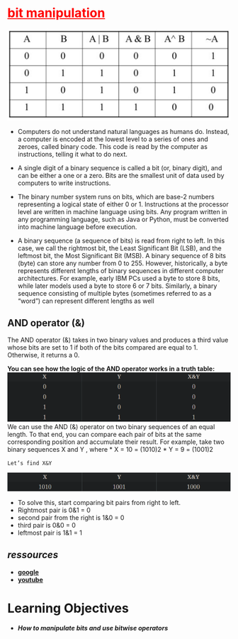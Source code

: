 # <span style="color:red"><ins>bit manipulation</ins></span>
![img.png](images/img.png)
 * Computers do not understand natural languages as humans do. Instead, a computer is encoded at the lowest level to a series of ones and zeroes, called binary code. This code is read by the computer as instructions, telling it what to do next.

 * A single digit of a binary sequence is called a bit (or, binary digit), and can be either a one or a zero. Bits are the smallest unit of data used by computers to write instructions.

 * The binary number system runs on bits, which are base-2 numbers representing a logical state of either 0 or 1. 
Instructions at the processor level are written in machine language using bits. Any program written in any programming language, 
such as Java or Python, must be converted into machine language before execution.
 * A binary sequence (a sequence of bits) is read from right to left. In this case, we call the rightmost bit, 
the Least Significant Bit (LSB), and the leftmost bit, the Most Significant Bit (MSB).
A binary sequence of 8 bits (byte) can store any number from 0 to 255. However, historically, 
a byte represents different lengths of binary sequences in different computer architectures. For example, 
early IBM PCs used a byte to store 8 bits, while later models used a byte to store 6 or 7 bits. 
Similarly, a binary sequence consisting of multiple bytes (sometimes referred to as a “word”) can represent different lengths as well
## AND operator (&)
The AND operator (&) takes in two binary values and produces a third value whose bits are set to 1 if both of the bits compared are equal to 1. Otherwise, it returns a 0.

 **You can see how the logic of the AND operator works in a truth table:**
 ![img_1.png](images/img_1.png)
 We can use the AND (&) operator on two binary sequences of an equal length. To that end, you can compare each pair of bits at the same corresponding position and accumulate their result.
 For example, take two binary sequences
 X and Y , where 
        * X = 10 = (1010)2
    * Y = 9 = (1001)2

    Let’s find X&Y
 ![img_2.png](images/img_2.png)
* To solve this, start comparing bit pairs from right to left.
 * Rightmost pair is 0&1 = 0
 * second pair from the right is 1&0 = 0
 * third pair is 0&0 = 0
 * leftmost pair is 1&1 = 1
## **_ressources_**
   * **[google](https://www.educative.io/blog/bit-manipulation-algorithms)**
   * **[youtube](https://www.youtube.com/watch?v=jlQmeyce65Q)**
# Learning Objectives
* **_How to manipulate bits and use bitwise operators_**
   